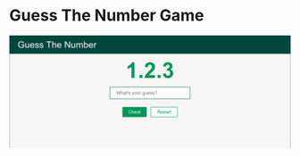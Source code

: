 # Guess The Number Game

![Screen shot of the Guess the number game page](./public/images/guess.png)
